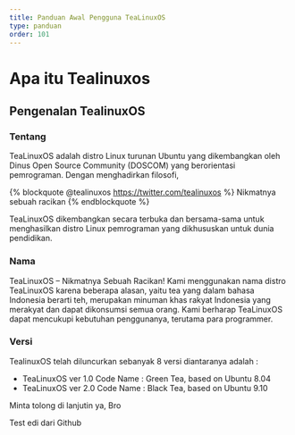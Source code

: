 ```yaml
---
title: Panduan Awal Pengguna TeaLinuxOS
type: panduan
order: 101
---
```


# Apa itu Tealinuxos

## Pengenalan TealinuxOS

### Tentang

TeaLinuxOS adalah distro Linux turunan Ubuntu yang dikembangkan oleh Dinus Open Source Community (DOSCOM) yang berorientasi pemrograman. Dengan menghadirkan filosofi,

{% blockquote @tealinuxos https://twitter.com/tealinuxos %}
Nikmatnya sebuah racikan
{% endblockquote %}

TeaLinuxOS dikembangkan secara terbuka dan bersama-sama untuk menghasilkan distro Linux pemrograman yang dikhususkan untuk dunia pendidikan.

### Nama

TeaLinuxOS – Nikmatnya Sebuah Racikan!
Kami menggunakan nama distro TeaLinuxOS karena beberapa alasan, yaitu tea yang dalam bahasa Indonesia berarti teh, merupakan minuman khas rakyat Indonesia yang merakyat dan dapat dikonsumsi semua orang. Kami berharap TeaLinuxOS dapat mencukupi kebutuhan penggunanya, terutama para programmer.

### Versi

TealinuxOS telah diluncurkan sebanyak 8 versi diantaranya adalah :

* TeaLinuxOS ver 1.0 Code Name : Green Tea, based on Ubuntu 8.04
* TeaLinuxOS ver 2.0 Code Name : Black Tea, based on Ubuntu 9.10

Minta tolong di lanjutin ya, Bro

Test edi dari Github
